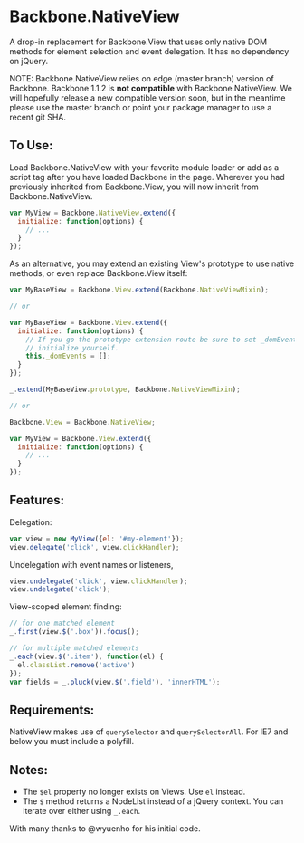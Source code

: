 Backbone.NativeView
===================

A drop-in replacement for Backbone.View that uses only native DOM methods for
element selection and event delegation. It has no dependency on jQuery.

NOTE: Backbone.NativeView relies on edge (master branch) version of Backbone.
Backbone 1.1.2 is **not compatible** with Backbone.NativeView. We will hopefully
release a new compatible version soon, but in the meantime please use
the master branch or point your package manager to use a recent git SHA.

To Use:
-------
Load Backbone.NativeView with your favorite module loader or add as a script
tag after you have loaded Backbone in the page. Wherever you had previously
inherited from Backbone.View, you will now inherit from Backbone.NativeView.

```js
var MyView = Backbone.NativeView.extend({
  initialize: function(options) {
    // ...
  }
});
```

As an alternative, you may extend an existing View's prototype to use native
methods, or even replace Backbone.View itself:

```js
var MyBaseView = Backbone.View.extend(Backbone.NativeViewMixin);

// or

var MyBaseView = Backbone.View.extend({
  initialize: function(options) {
    // If you go the prototype extension route be sure to set _domEvents in
    // initialize yourself.
    this._domEvents = [];
  }
});

_.extend(MyBaseView.prototype, Backbone.NativeViewMixin);

// or

Backbone.View = Backbone.NativeView;

var MyView = Backbone.View.extend({
  initialize: function(options) {
    // ...
  }
});
```

Features:
---------
Delegation:
```js
var view = new MyView({el: '#my-element'});
view.delegate('click', view.clickHandler);
```

Undelegation with event names or listeners,
```js
view.undelegate('click', view.clickHandler);
view.undelegate('click');
```

View-scoped element finding:
```js
// for one matched element
_.first(view.$('.box')).focus();

// for multiple matched elements
_.each(view.$('.item'), function(el) {
  el.classList.remove('active')
});
var fields = _.pluck(view.$('.field'), 'innerHTML');
```

Requirements:
-------------
NativeView makes use of `querySelector` and `querySelectorAll`. For IE7 and
below you must include a polyfill.

Notes:
------
* The `$el` property no longer exists on Views. Use `el` instead.
* The `$` method returns a NodeList instead of a jQuery context. You can
  iterate over either using `_.each`.


With many thanks to @wyuenho for his initial code.


